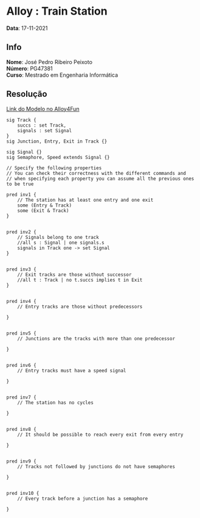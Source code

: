 # Alloy : Train Station

**Data**: 17-11-2021

## Info

**Nome**: José Pedro Ribeiro Peixoto<br>
**Número**: PG47381<br>
**Curso**: Mestrado em Engenharia Informática<br>

## Resolução

[Link do Modelo no Alloy4Fun](http://alloy4fun.inesctec.pt/gBJXufAQwHeprqaKX)

```als
sig Track {
	succs : set Track,
	signals : set Signal
}
sig Junction, Entry, Exit in Track {}

sig Signal {}
sig Semaphore, Speed extends Signal {}

// Specify the following properties
// You can check their correctness with the different commands and
// when specifying each property you can assume all the previous ones to be true

pred inv1 {
	// The station has at least one entry and one exit
	some (Entry & Track)
  	some (Exit & Track)
}


pred inv2 {
	// Signals belong to one track
	//all s : Signal | one signals.s
  	signals in Track one -> set Signal
}


pred inv3 {
	// Exit tracks are those without successor 
	//all t : Track | no t.succs implies t in Exit
}


pred inv4 {
	// Entry tracks are those without predecessors

}


pred inv5 {
	// Junctions are the tracks with more than one predecessor

}


pred inv6 {
	// Entry tracks must have a speed signal

}


pred inv7 {
	// The station has no cycles

}


pred inv8 {
	// It should be possible to reach every exit from every entry

}


pred inv9 {
	// Tracks not followed by junctions do not have semaphores

}


pred inv10 {
	// Every track before a junction has a semaphore

}

```